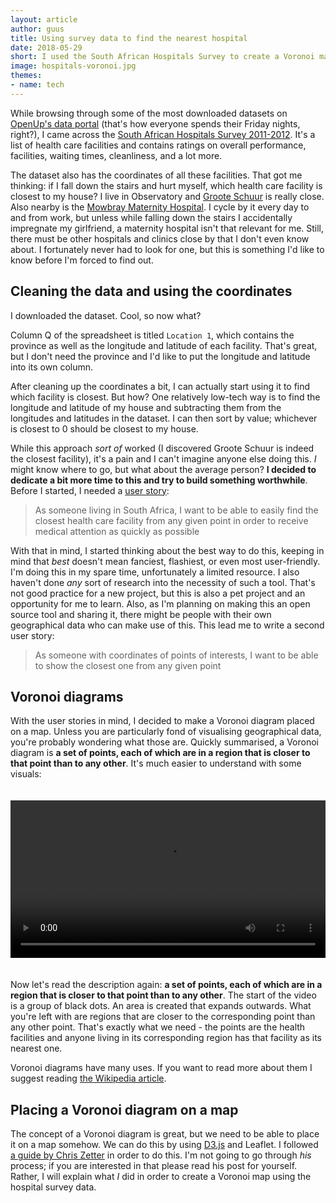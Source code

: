 ```yaml
---
layout: article
author: guus
title: Using survey data to find the nearest hospital
date: 2018-05-29
short: I used the South African Hospitals Survey to create a Voronoi map, with which you can find the hospital closest to you
image: hospitals-voronoi.jpg
themes:
- name: tech
---
```

While browsing through some of the most downloaded datasets on [OpenUp's data portal](https://data.code4sa.org/) (that's how everyone spends their Friday nights, right?), I came across the [South African Hospitals Survey 2011-2012](https://data.code4sa.org/Health/South-African-Hospitals-Survey-2011-2012/ft5b-smjr). It's a list of health care facilities and contains ratings on overall performance, facilities, waiting times, cleanliness, and a lot more.

The dataset also has the coordinates of all these facilities. That got me thinking: if I fall down the stairs and hurt myself, which health care facility is closest to my house? I live in Observatory and [Groote Schuur](https://www.westerncape.gov.za/your_gov/163) is really close. Also nearby is the [Mowbray Maternity Hospital](https://www.westerncape.gov.za/facility/mowbray-maternity-hospital). I cycle by it every day to and from work, but unless while falling down the stairs I accidentally impregnate my girlfriend, a maternity hospital isn't that relevant for me. Still, there must be other hospitals and clinics close by that I don't even know about. I fortunately never had to look for one, but this is something I'd like to know before I'm forced to find out.

## Cleaning the data and using the coordinates

I downloaded the dataset. Cool, so now what?

Column Q of the spreadsheet is titled `Location 1`, which contains the province as well as the longitude and latitude of each facility. That's great, but I don't need the province and I'd like to put the longitude and latitude into its own column.

After cleaning up the coordinates a bit, I can actually start using it to find which facility is closest. But how? One relatively low-tech way is to find the longitude and latitude of my house and subtracting them from the longitudes and latitudes in the dataset. I can then sort by value; whichever is closest to 0 should be closest to my house.

While this approach _sort of_ worked (I discovered Groote Schuur is indeed the closest facility), it's a pain and I can't imagine anyone else doing this. _I_ might know where to go, but what about the average person? **I decided to dedicate a bit more time to this and try to build something worthwhile**. Before I started, I needed a [user story](https://en.wikipedia.org/wiki/User_story):

> As someone living in South Africa, I want to be able to easily find the closest health care facility from any given point in order to receive medical attention as quickly as possible

With that in mind, I started thinking about the best way to do this, keeping in mind that _best_ doesn't mean fanciest, flashiest, or even most user-friendly. I'm doing this in my spare time, unfortunately a limited resource. I also haven't done _any_ sort of research into the necessity of such a tool. That's not good practice for a new project, but this is also a pet project and an opportunity for me to learn. Also, as I'm planning on making this an open source tool and sharing it, there might be people with their own geographical data who can make use of this. This lead me to write a second user story:

> As someone with coordinates of points of interests, I want to be able to show the closest one from any given point

## Voronoi diagrams

With the user stories in mind, I decided to make a Voronoi diagram placed on a map. Unless you are particularly fond of visualising geographical data, you're probably wondering what those are. Quickly summarised, a Voronoi diagram is **a set of points, each of which are in a region that is closer to that point than to any other**. It's much easier to understand with some visuals:

<video style="width: 100%; margin: 20px 0;" controls preload="metadata" src="/img/articles/voronoi.mp4"></video>

Now let's read the description again: **a set of points, each of which are in a region that is closer to that point than to any other**. The start of the video is a group of black dots. An area is created that expands outwards. What you're left with are regions that are closer to the corresponding point than any other point. That's exactly what we need - the points are the health facilities and anyone living in its corresponding region has that facility as its nearest one.

Voronoi diagrams have many uses. If you want to read more about them I suggest reading [the Wikipedia article](https://en.wikipedia.org/wiki/Voronoi_diagram).

## Placing a Voronoi diagram on a map

The concept of a Voronoi diagram is great, but we need to be able to place it on a map somehow. We can do this by using [D3.js](https://d3js.org/) and Leaflet. I followed [a guide by Chris Zetter](https://chriszetter.com/blog/2014/06/15/building-a-voronoi-map-with-d3-and-leaflet/) in order to do this. I'm not going to go through _his_ process; if you are interested in that please read his post for yourself. Rather, I will explain what _I_ did in order to create a Voronoi map using the hospital survey data.

